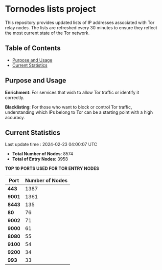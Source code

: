 # Tornodes lists project

This repository provides updated lists of IP addresses associated with Tor relay nodes. The lists are refreshed every 30 minutes to ensure they reflect the most current state of the Tor network.

## Table of Contents

- [Purpose and Usage](#purpose-and-usage)
- [Current Statistics](#current-statistics)


## Purpose and Usage

**Enrichment**: For services that wish to allow Tor traffic or identify it correctly.

**Blacklisting**: For those who want to block or control Tor traffic, understanding which IPs belong to Tor can be a starting point with a high accuracy.

## Current Statistics

Last update time : 2024-02-23 04:00:07 UTC

- **Total Number of Nodes**: 8574
- **Total of Entry Nodes**: 3958

**TOP 10 PORTS USED FOR TOR ENTRY NODES**

| **Port** | **Number of Nodes** |
|------|-----------------|
| **443**   | 1387  |
| **9001**   | 1361  |
| **8443**   | 135  |
| **80**   | 76  |
| **9002**   | 71  |
| **9000**   | 61  |
| **8080**   | 55  |
| **9100**   | 54  |
| **9200**   | 34  |
| **993**   | 33  |

